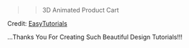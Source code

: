 > > 3D Animated Product Cart

Credit: <a href="https://www.youtube.com/watch?v=MbfvYyO0mNc&t=1250s&ab_channel=EasyTutorials">EasyTutorials</a>

...Thanks You For Creating Such Beautiful Design Tutorials!!!

